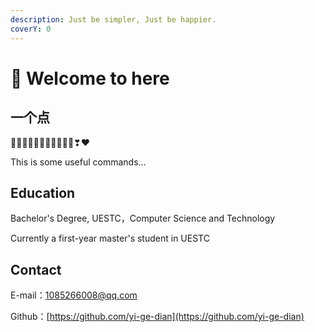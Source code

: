 ```yaml
---
description: Just be simpler, Just be happier.
coverY: 0
---
```


# 👋 Welcome to here

## 一个点

💛💚💙💜💕💞💓💗💖💘💝❣❤

This is some useful commands...

## Education

Bachelor's Degree, UESTC，Computer Science and Technology&#x20;

Currently a first-year master's student in UESTC

## Contact

E-mail：1085266008@qq.com

Github：[https://github.com/yi-ge-dian](https://github.com/yi-ge-dian)
